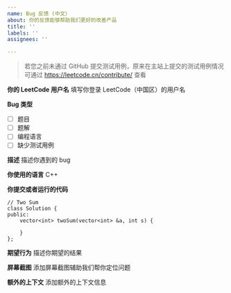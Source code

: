 ```yaml
---
name: Bug 反馈 (中文）
about: 你的反馈能够帮助我们更好的改善产品
title: ''
labels: ''
assignees: ''

---
```


> 若您之前未通过 GitHub 提交测试用例，原来在主站上提交的测试用例情况可通过 https://leetcode.cn/contribute/ 查看

**你的 LeetCode 用户名**
填写你登录 LeetCode（中国区）的用户名

**Bug 类型**
- [ ] 题目
- [ ] 题解
- [ ] 编程语言
- [ ] 缺少测试用例

**描述**
描述你遇到的 bug

**你使用的语言**
C++

**你提交或者运行的代码**
```
// Two Sum
class Solution {
public:
    vector<int> twoSum(vector<int> &a, int s) {
        
    }
};
```

**期望行为**
描述你期望的结果

**屏幕截图**
添加屏幕截图辅助我们帮你定位问题

**额外的上下文**
添加额外的上下文信息
